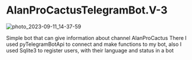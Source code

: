 # AlanProCactusTelegramBot.V-3

![photo_2023-09-11_14-37-59](https://github.com/DiyorbekJDK/AlanProCactusTelegramBot.V-3/assets/113772715/bc8ca615-102d-4c6f-96af-ae7f9fb7e04b)

Simple bot that can give information about channel AlanProCactus
There I used pyTelegramBotApi to connect and make functions to my bot, also I used Sqlite3 to register users, with their language and status in a bot
